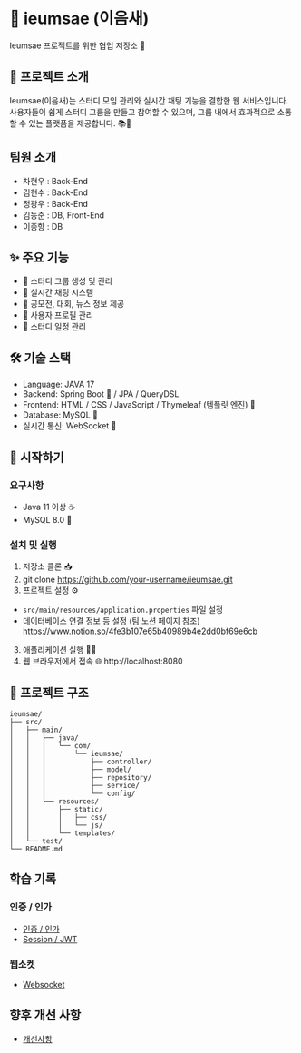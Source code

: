 # 🌟 ieumsae (이음새)

Ieumsae 프로젝트를 위한 협업 저장소 🤝

## 🎨 프로젝트 소개

Ieumsae(이음새)는 스터디 모임 관리와 실시간 채팅 기능을 결합한 웹 서비스입니다. 사용자들이 쉽게 스터디 그룹을 만들고 참여할 수 있으며, 그룹 내에서 효과적으로 소통할 수 있는 플랫폼을 제공합니다. 📚💬

## 팀원 소개

- 차현우 : Back-End
- 김현수 : Back-End
- 정광우 : Back-End
- 김동준 : DB, Front-End
- 이종항 : DB

## ✨ 주요 기능

- 🏫 스터디 그룹 생성 및 관리
- 💬 실시간 채팅 시스템
- 📰 공모전, 대회, 뉴스 정보 제공
- 👤 사용자 프로필 관리
- 📅 스터디 일정 관리

## 🛠 기술 스택

- Language: JAVA 17
- Backend: Spring Boot 🍃 / JPA / QueryDSL
- Frontend: HTML / CSS / JavaScript / Thymeleaf (템플릿 엔진) 🌿
- Database: MySQL 🐬
- 실시간 통신: WebSocket 🔌

## 🚀 시작하기

### 요구사항

- Java 11 이상 ☕
- MySQL 8.0 🐬

### 설치 및 실행

1. 저장소 클론 📥
2. git clone https://github.com/your-username/ieumsae.git
2. 프로젝트 설정 ⚙️
- `src/main/resources/application.properties` 파일 설정
- 데이터베이스 연결 정보 등 설정 (팀 노션 페이지 참조)
 https://www.notion.so/4fe3b107e65b40989b4e2dd0bf69e6cb
3. 애플리케이션 실행 🏃‍♂️
4. 웹 브라우저에서 접속 🌐
 http://localhost:8080
## 📁 프로젝트 구조

```plaintext
ieumsae/
├── src/
│   ├── main/
│   │   ├── java/
│   │   │   └── com/
│   │   │       └── ieumsae/
│   │   │           ├── controller/
│   │   │           ├── model/
│   │   │           ├── repository/
│   │   │           ├── service/
│   │   │           └── config/
│   │   └── resources/
│   │       ├── static/
│   │       │   ├── css/
│   │       │   └── js/
│   │       └── templates/
│   └── test/
└── README.md
```

##  학습 기록

### 인증 / 인가
* [인증 / 인가](https://soo-develop.tistory.com/30)
* [Session / JWT](https://soo-develop.tistory.com/31)

### 웹소켓
* [Websocket](https://broadleaf-conifer-44f.notion.site/Chatting-Service-8ce4a740f4cb4e5ba2e35ebd9371613c)

##  향후 개선 사항

* [개선사항](https://soo-develop.tistory.com/26)